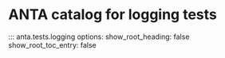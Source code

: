 # ANTA catalog for logging tests

::: anta.tests.logging
    options:
      show_root_heading: false
      show_root_toc_entry: false
